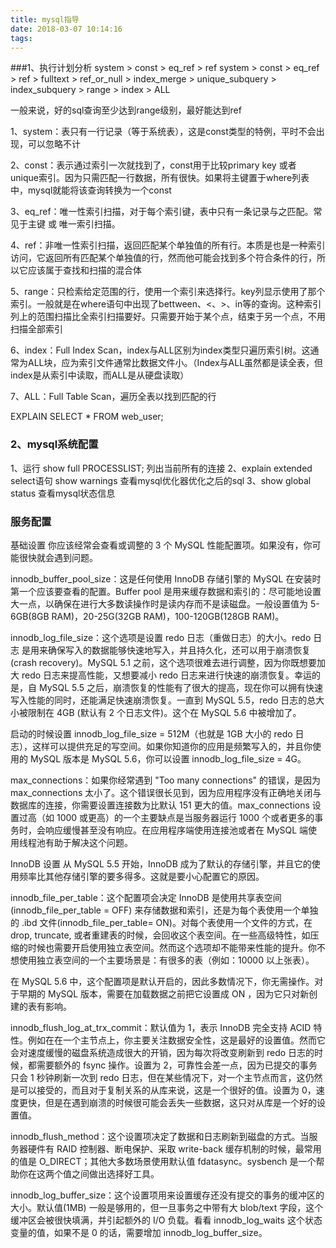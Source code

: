 ```yaml
---
title: mysql指导
date: 2018-03-07 10:14:16
tags:
---
```


###1、执行计划分析
system > const > eq_ref > ref system > const > eq_ref > ref > fulltext > ref_or_null > index_merge > unique_subquery > index_subquery > range > index > ALL

一般来说，好的sql查询至少达到range级别，最好能达到ref

1、system：表只有一行记录（等于系统表），这是const类型的特例，平时不会出现，可以忽略不计

2、const：表示通过索引一次就找到了，const用于比较primary key 或者 unique索引。因为只需匹配一行数据，所有很快。如果将主键置于where列表中，mysql就能将该查询转换为一个const 

3、eq_ref：唯一性索引扫描，对于每个索引键，表中只有一条记录与之匹配。常见于主键 或 唯一索引扫描。

4、ref：非唯一性索引扫描，返回匹配某个单独值的所有行。本质是也是一种索引访问，它返回所有匹配某个单独值的行，然而他可能会找到多个符合条件的行，所以它应该属于查找和扫描的混合体  

5、range：只检索给定范围的行，使用一个索引来选择行。key列显示使用了那个索引。一般就是在where语句中出现了bettween、<、>、in等的查询。这种索引列上的范围扫描比全索引扫描要好。只需要开始于某个点，结束于另一个点，不用扫描全部索引 

6、index：Full Index Scan，index与ALL区别为index类型只遍历索引树。这通常为ALL块，应为索引文件通常比数据文件小。（Index与ALL虽然都是读全表，但index是从索引中读取，而ALL是从硬盘读取） 

7、ALL：Full Table Scan，遍历全表以找到匹配的行

EXPLAIN  SELECT * FROM web_user;


### 2、mysql系统配置

1、运行  show full PROCESSLIST; 列出当前所有的连接
2、explain extended select语句  show warnings 查看mysql优化器优化之后的sql
3、show global status  查看mysql状态信息   



### 服务配置

基础设置
你应该经常会查看或调整的 3 个 MySQL 性能配置项。如果没有，你可能很快就会遇到问题。

innodb_buffer_pool_size：这是任何使用 InnoDB 存储引擎的 MySQL 在安装时第一个应该要查看的配置。Buffer pool 是用来缓存数据和索引的：尽可能地设置大一点，以确保在进行大多数读操作时是读内存而不是读磁盘。一般设置值为 5-6GB(8GB RAM)，20-25G(32GB RAM)，100-120GB(128GB RAM)。

innodb_log_file_size：这个选项是设置 redo 日志（重做日志）的大小。redo 日志 是用来确保写入的数据能够快速地写入，并且持久化，还可以用于崩溃恢复(crash recovery)。MySQL 5.1 之前，这个选项很难去进行调整，因为你既想要加大 redo 日志来提高性能，又想要减小 redo 日志来进行快速的崩溃恢复。幸运的是，自 MySQL 5.5 之后，崩溃恢复的性能有了很大的提高，现在你可以拥有快速写入性能的同时，还能满足快速崩溃恢复。一直到 MySQL 5.5，redo 日志的总大小被限制在 4GB (默认有 2 个日志文件)。这个在 MySQL 5.6 中被增加了。

启动的时候设置 innodb_log_file_size = 512M（也就是 1GB 大小的 redo 日志），这样可以提供充足的写空间。如果你知道你的应用是频繁写入的，并且你使用的 MySQL 版本是 MySQL 5.6，你可以设置 innodb_log_file_size = 4G。

max_connections：如果你经常遇到 "Too many connections" 的错误，是因为 max_connections 太小了。这个错误很长见到，因为应用程序没有正确地关闭与数据库的连接，你需要设置连接数为比默认 151 更大的值。max_connections 设置过高（如 1000 或更高）的一个主要缺点是当服务器运行 1000 个或者更多的事务时，会响应缓慢甚至没有响应。在应用程序端使用连接池或者在 MySQL 端使用线程池有助于解决这个问题。

InnoDB 设置
从 MySQL 5.5 开始，InnoDB 成为了默认的存储引擎，并且它的使用频率比其他存储引擎的要多得多。这就是要小心配置它的原因。

innodb_file_per_table：这个配置项会决定 InnoDB 是使用共享表空间(innodb_file_per_table = OFF) 来存储数据和索引，还是为每个表使用一个单独的 .ibd 文件(innodb_file_per_table= ON)。对每个表使用一个文件的方式，在 drop, truncate, 或者重建表的时候，会回收这个表空间。在一些高级特性，如压缩的时候也需要开启使用独立表空间。然而这个选项却不能带来性能的提升。你不想使用独立表空间的一个主要场景是：有很多的表（例如：10000 以上张表）。

在 MySQL 5.6 中，这个配置项是默认开启的，因此多数情况下，你无需操作。对于早期的 MySQL 版本，需要在加载数据之前把它设置成 ON ，因为它只对新创建的表有影响。

innodb_flush_log_at_trx_commit：默认值为 1，表示 InnoDB 完全支持 ACID 特性。例如在在一个主节点上，你主要关注数据安全性，这是最好的设置值。然而它会对速度缓慢的磁盘系统造成很大的开销，因为每次将改变刷新到 redo 日志的时候，都需要额外的 fsync 操作。设置为 2，可靠性会差一点，因为已提交的事务只会 1 秒钟刷新一次到 redo 日志，但在某些情况下，对一个主节点而言，这仍然是可以接受的，而且对于复制关系的从库来说，这是一个很好的值。设置为 0，速度更快，但是在遇到崩溃的时候很可能会丢失一些数据，这只对从库是一个好的设置值。

innodb_flush_method：这个设置项决定了数据和日志刷新到磁盘的方式。当服务器硬件有 RAID 控制器、断电保护、采取 write-back 缓存机制的时候，最常用的值是 O_DIRECT；其他大多数场景使用默认值 fdatasync。sysbench 是一个帮助你在这两个值之间做出选择好工具。

innodb_log_buffer_size：这个设置项用来设置缓存还没有提交的事务的缓冲区的大小。默认值(1MB) 一般是够用的，但一旦事务之中带有大 blob/text 字段，这个缓冲区会被很快填满，并引起额外的 I/O 负载。看看 innodb_log_waits 这个状态变量的值，如果不是 0 的话，需要增加 innodb_log_buffer_size。
